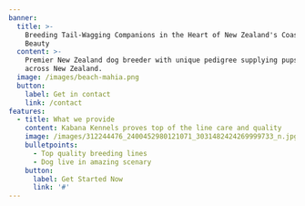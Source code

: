```yaml
---
banner:
  title: >-
    Breeding Tail-Wagging Companions in the Heart of New Zealand's Coastal
    Beauty
  content: >-
    Premier New Zealand dog breeder with unique pedigree supplying pups all
    across New Zealand.
  image: /images/beach-mahia.png
  button:
    label: Get in contact
    link: /contact
features:
  - title: What we provide
    content: Kabana Kennels proves top of the line care and quality
    image: /images/312244476_2400452980121071_3031482424269999733_n.jpg
    bulletpoints:
      - Top quality breeding lines
      - Dog live in amazing scenary
    button:
      label: Get Started Now
      link: '#'
---
```


